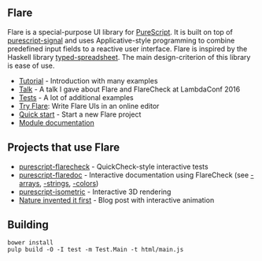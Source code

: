 ## Flare

Flare is a special-purpose UI library for
[PureScript](https://github.com/purescript/purescript). It is built on top
of [purescript-signal](https://github.com/bodil/purescript-signal) and uses
Applicative-style programming to combine predefined input fields to a reactive
user interface. Flare is inspired by the Haskell library
[typed-spreadsheet](https://github.com/Gabriel439/Haskell-Typed-Spreadsheet-Library).
The main design-criterion of this library is ease of use.

- [Tutorial](http://david-peter.de/articles/flare/) - Introduction with many examples
- [Talk](https://www.youtube.com/watch?v=iTSosG7vUyI) - A talk I gave about Flare and FlareCheck at LambdaConf 2016
- [Tests](http://sharkdp.github.io/purescript-flare/) - A lot of additional examples
- [Try Flare](http://sharkdp.github.io/try-flare/): Write Flare UIs in an online editor
- [Quick start](https://github.com/sharkdp/flare-example) - Start a new Flare project
- [Module documentation](http://pursuit.purescript.org/packages/purescript-flare/)

## Projects that use Flare

- [purescript-flarecheck](https://github.com/sharkdp/purescript-flarecheck) - QuickCheck-style interactive tests
- [purescript-flaredoc](https://github.com/sharkdp/purescript-flaredoc/) - Interactive documentation using FlareCheck (see [-arrays](http://sharkdp.github.io/purescript-flaredoc/), [-strings](http://sharkdp.github.io/purescript-strings/), [-colors](http://sharkdp.github.io/purescript-colors/))
- [purescript-isometric](http://sharkdp.github.io/purescript-isometric/) - Interactive 3D rendering
- [Nature invented it first](http://nosubstance.me/post/nature-invented-it-first/) - Blog post with interactive animation

## Building
```
bower install
pulp build -O -I test -m Test.Main -t html/main.js
```
